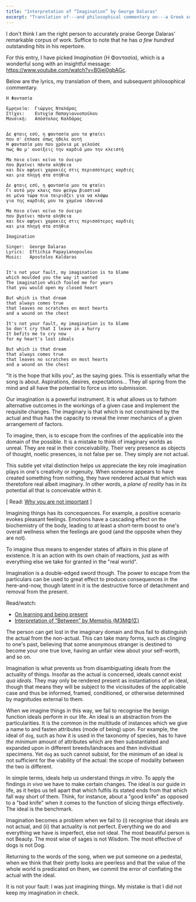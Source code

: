 ```yaml
---
title: "Interpretation of “Imagination” by George Dalaras"
excerpt: "Translation of---and philosophical commentary on---a Greek song whose translated title is 'Imagination'."
---
```


I don't think I am the right person to accurately praise George Dalaras'
remarkable corpus of work.  Suffice to note that he has _a few hundred_
outstanding hits in his repertoire.

For this entry, I have picked _Imagination_ (Η Φαντασία), which is a
wonderful song with an insightful message:
<https://www.youtube.com/watch?v=B0jej0gbAGc>.

Below are the lyrics, my translation of them, and subsequent
philosophical commentary.

```
Η Φαντασία

Εμρηνεία:  Γιώργος Νταλάρας
Στίχοι:    Ευτυχία Παπαγιαννοπούλου
Μουσική:   Απόστολος Καλδάρας


Δε φταις εσύ, η φαντασία μου τα φταίει
που σ' έπλασε όπως ήθελε αυτή
Η φαντασία μου που χρόνια με γελούσε
πως θα μ' ανοίξεις την καρδιά μου την κλειστή

Μα ποιο είναι κείνο το όνειρο
που βγαίνει πάντα αλήθεια
και δεν αφήνει χαρακιές στις περισσότερες καρδιές
και μια πληγή στα στήθια

Δε φταις εσύ, η φαντασία μου τα φταίει
Γι αυτό μην κλαις που φεύγω βιαστικά
σε μένα τώρα πια ταιριάζει για να κλάψω
για της καρδιάς μου τα χαμένα ιδανικά

Μα ποιο είναι κείνο το όνειρο
που βγαίνει πάντα αλήθεια
και δεν αφήνει χαρακιές στις περισσότερες καρδιές
και μια πληγή στα στήθια
```

```
Imagination

Singer:  George Dalaras
Lyrics:  Eftichia Papayianopoulou
Music:   Apostolos Kaldaras


It's not your fault, my imagination is to blame
which moulded you the way it wanted
The imagination which fooled me for years
that you would open my closed heart

But which is that dream
that always comes true
that leaves no scratches on most hearts
and a wound on the chest

It's not your fault, my imagination is to blame
So don't cry that I leave in a hurry
It befits me to cry now
for my heart's lost ideals

But which is that dream
that always comes true
that leaves no scratches on most hearts
and a wound on the chest
```

"It is the hope that kills you", as the saying goes.  This is
essentially what the song is about.  Aspirations, desires,
expectations...  They all spring from the mind and all have the
potential to force us into submission.

Our imagination is a powerful instrument.  It is what allows us to
fathom alternative outcomes in the workings of a given case and
implement the requisite changes.  The imaginary is that which is not
constrained by the actual and thus has the capacity to reveal the inner
mechanics of a given arrangement of factors.

To imagine, then, is to escape from the confines of the applicable into
the domain of the possible.  It is a mistake to think of imaginary
worlds as unreal.  They are real in their conceivability.  Their very
presence as objects of thought, noetic presences, is not false per se.
They simply are not actual.

This subtle yet vital distinction helps us appreciate the key role
imagination plays in one's creativity or ingenuity.  When someone
appears to have created something from nothing, they have rendered
actual that which was theretofore real albeit imaginary.  In other
words, a _plane of reality_ has in its potential all that is conceivable
within it.

[ Read: [Why you are not important](https://protesilaos.com/books/2021-08-28-why-you-are-not-important/) ]

Imagining things has its concequences.  For example, a positive scenario
evokes pleasant feelings.  Emotions have a cascading effect on the
biochemistry of the body, leading to at least a short-term boost to
one's overall wellness when the feelings are good (and the opposite when
they are not).

To imagine thus means to engender states of affairs in this plane of
existence.  It is an action with its own chain of reactions, just as
with everything else we take for granted in the "real world".

Imagination is a double-edged sword though.  The power to escape from
the particulars can be used to great effect to produce consequences in
the here-and-now, though latent in it is the destructive force of
detachment and removal from the present.

Read/watch:

- [On learning and being present](https://protesilaos.com/books/2022-06-25-knowledge-presence/)
- [Interpretation of “Between” by Memphis (Μ3ΜΦ1Σ)](https://protesilaos.com/interpretations/2022-08-20-memphis-between/)

The person can get lost in the imaginary domain and thus fail to
distinguish the actual from the non-actual.  This can take many forms,
such as clinging to one's past, believing that some anonymous stranger
is destined to become your one true love, having an unfair view about
your self-worth, and so on.

Imagination is what prevents us from disambiguating ideals from the
actuality of things.  Insofar as the actual is concerned, ideals cannot
exist _qua ideals_.  They may only be rendered present as instantiations
of an ideal, though that means they will be subject to the vicissitudes
of the applicable case and thus be informed, framed, conditioned, or
otherwise determined by magnitudes external to them.

When we imagine things in this way, we fail to recognise the benign
function ideals perform in our life.  An ideal is an abstraction from
the particularities.  It is the common in the multitude of instances
which we give a name to and fasten attributes (mode of being) upon.  For
example, the ideal of `dog`, such as how it is used in the taxonomy of
species, has to have _the minimum_ amount of attributes which are then
substantiated and expanded upon in different breeds/landraces and then
individual specimens.  Yet `dog` as such cannot subsist, for the minimum
of an ideal is not sufficient for the viability of the actual: the scope
of modality between the two is different.

In simple terms, ideals help us understand things _in vitro_.  To apply
the findings _in vivo_ we have to make certain changes.  The ideal is
our guide in life, as it helps us tell apart that which fulfils its
stated ends from that which fall way short of them.  Think, for
instance, about a "good knife" as opposed to a "bad knife" when it comes
to the function of slicing things effectively.  The ideal is the
benchmark.

Imagination becomes a problem when we fail to (i) recognise that ideals
are not actual, and (ii) that actuality is not perfect.  Everything we
do and everything we have is imperfect, else not ideal.  The most
beautiful person is not Beauty.  The most wise of sages is not Wisdom.
The most effective of dogs is not Dog.

Returning to the words of the song, when we put someone on a pedestal,
when we think that their pretty looks are peerless and that the value of
the whole world is predicated on them, we commit the error of conflating
the actual with the ideal.

It is not your fault: I was just imagining things.  My mistake is that I
did not keep my imagination in check.
